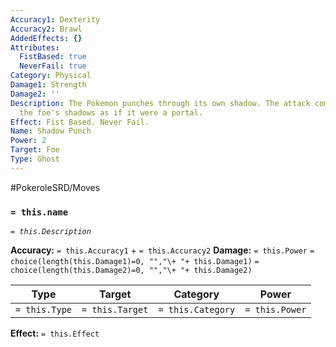 ```yaml
---
Accuracy1: Dexterity
Accuracy2: Brawl
AddedEffects: {}
Attributes:
  FistBased: true
  NeverFail: true
Category: Physical
Damage1: Strength
Damage2: ''
Description: The Pokemon punches through its own shadow. The attack comes out from
  the foe's shadows as if it were a portal.
Effect: Fist Based. Never Fail.
Name: Shadow Punch
Power: 2
Target: Foe
Type: Ghost
---
```


#PokeroleSRD/Moves

### `= this.name` 
*`= this.Description`*

**Accuracy:** `= this.Accuracy1` + `= this.Accuracy2`
**Damage:** `= this.Power` `= choice(length(this.Damage1)=0, "","\+ "+ this.Damage1)` `= choice(length(this.Damage2)=0, "","\+ "+ this.Damage2)`

| Type          | Target          | Category          | Power          |
| ------------- | --------------- | ----------------  | -------------- |
| `= this.Type` | `= this.Target` | `= this.Category` | `= this.Power` | 

**Effect:** `= this.Effect`
